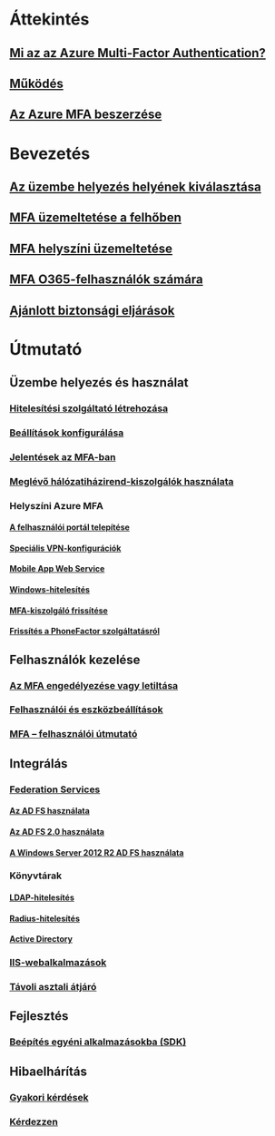 # Áttekintés
## [Mi az az Azure Multi-Factor Authentication?](multi-factor-authentication.md)
## [Működés](multi-factor-authentication-how-it-works.md)
## [Az Azure MFA beszerzése](multi-factor-authentication-versions-plans.md)

# Bevezetés
## [Az üzembe helyezés helyének kiválasztása](multi-factor-authentication-get-started.md)
## [MFA üzemeltetése a felhőben](multi-factor-authentication-get-started-cloud.md)
## [MFA helyszíni üzemeltetése](multi-factor-authentication-get-started-server.md)
## [MFA O365-felhasználók számára](https://support.office.com/article/Set-up-multi-factor-authentication-for-Office-365-users-8f0454b2-f51a-4d9c-bcde-2c48e41621c6)
## [Ajánlott biztonsági eljárások](multi-factor-authentication-security-best-practices.md)

# Útmutató
## Üzembe helyezés és használat
### [Hitelesítési szolgáltató létrehozása](multi-factor-authentication-get-started-auth-provider.md)
### [Beállítások konfigurálása](multi-factor-authentication-whats-next.md)
### [Jelentések az MFA-ban](multi-factor-authentication-manage-reports.md)
### [Meglévő hálózatiházirend-kiszolgálók használata](multi-factor-authentication-nps-extension.md)
### Helyszíni Azure MFA
#### [A felhasználói portál telepítése](multi-factor-authentication-get-started-portal.md)
#### [Speciális VPN-konfigurációk](multi-factor-authentication-advanced-vpn-configurations.md)
#### [Mobile App Web Service](multi-factor-authentication-get-started-server-webservice.md)
#### [Windows-hitelesítés](multi-factor-authentication-get-started-server-windows.md)
#### [MFA-kiszolgáló frissítése](multi-factor-authentication-server-upgrade.md)
#### [Frissítés a PhoneFactor szolgáltatásról](multi-factor-authentication-get-started-server-upgrade.md)

## Felhasználók kezelése
### [Az MFA engedélyezése vagy letiltása](multi-factor-authentication-get-started-user-states.md)
### [Felhasználói és eszközbeállítások](multi-factor-authentication-manage-users-and-devices.md)
### [MFA – felhasználói útmutató](./end-user/multi-factor-authentication-end-user.md)

## Integrálás
### [Federation Services](multi-factor-authentication-get-started-adfs.md)
#### [Az AD FS használata](multi-factor-authentication-get-started-adfs-cloud.md)
#### [Az AD FS 2.0 használata](multi-factor-authentication-get-started-adfs-adfs2.md)
#### [A Windows Server 2012 R2 AD FS használata](multi-factor-authentication-get-started-adfs-w2k12.md)
### Könyvtárak
#### [LDAP-hitelesítés](multi-factor-authentication-get-started-server-ldap.md)
#### [Radius-hitelesítés](multi-factor-authentication-get-started-server-radius.md)
#### [Active Directory](multi-factor-authentication-get-started-server-dirint.md)
### [IIS-webalkalmazások](multi-factor-authentication-get-started-server-iis.md)
### [Távoli asztali átjáró](multi-factor-authentication-get-started-server-rdg.md)

## Fejlesztés
### [Beépítés egyéni alkalmazásokba (SDK)](multi-factor-authentication-sdk.md)

## Hibaelhárítás
### [Gyakori kérdések](multi-factor-authentication-faq.md)
### [Kérdezzen](https://social.msdn.microsoft.com/Forums/newthread?category=windowsazureplatform&forum=windowsazureactiveauthentication&prof=required)
